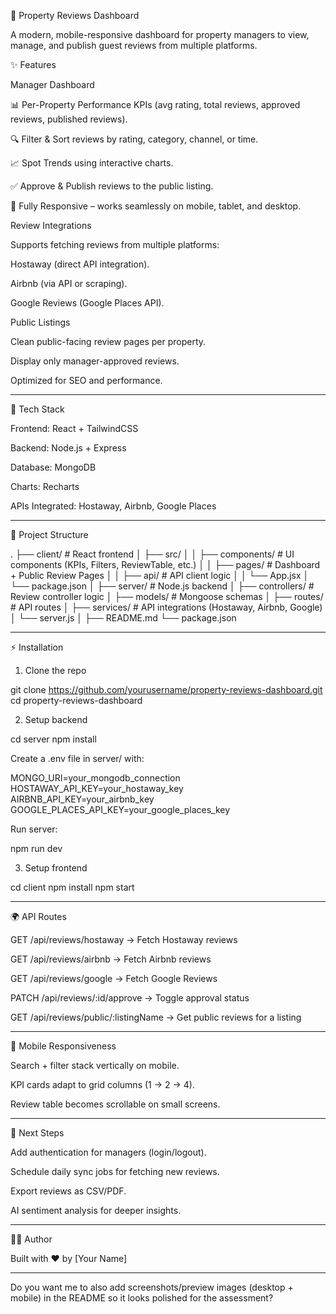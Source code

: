 🏡 Property Reviews Dashboard

A modern, mobile-responsive dashboard for property managers to view, manage, and publish guest reviews from multiple platforms.

✨ Features

Manager Dashboard

📊 Per-Property Performance KPIs (avg rating, total reviews, approved reviews, published reviews).

🔍 Filter & Sort reviews by rating, category, channel, or time.

📈 Spot Trends using interactive charts.

✅ Approve & Publish reviews to the public listing.

📱 Fully Responsive – works seamlessly on mobile, tablet, and desktop.


Review Integrations

Supports fetching reviews from multiple platforms:

Hostaway (direct API integration).

Airbnb (via API or scraping).

Google Reviews (Google Places API).


Public Listings

Clean public-facing review pages per property.

Display only manager-approved reviews.

Optimized for SEO and performance.



---

🚀 Tech Stack

Frontend: React + TailwindCSS

Backend: Node.js + Express

Database: MongoDB

Charts: Recharts

APIs Integrated: Hostaway, Airbnb, Google Places



---

📂 Project Structure

.
├── client/                 # React frontend
│   ├── src/
│   │   ├── components/     # UI components (KPIs, Filters, ReviewTable, etc.)
│   │   ├── pages/          # Dashboard + Public Review Pages
│   │   ├── api/            # API client logic
│   │   └── App.jsx
│   └── package.json
│
├── server/                 # Node.js backend
│   ├── controllers/        # Review controller logic
│   ├── models/             # Mongoose schemas
│   ├── routes/             # API routes
│   ├── services/           # API integrations (Hostaway, Airbnb, Google)
│   └── server.js
│
├── README.md
└── package.json


---

⚡️ Installation

1. Clone the repo

git clone https://github.com/yourusername/property-reviews-dashboard.git
cd property-reviews-dashboard

2. Setup backend

cd server
npm install

Create a .env file in server/ with:

MONGO_URI=your_mongodb_connection
HOSTAWAY_API_KEY=your_hostaway_key
AIRBNB_API_KEY=your_airbnb_key
GOOGLE_PLACES_API_KEY=your_google_places_key

Run server:

npm run dev

3. Setup frontend

cd client
npm install
npm start


---

🌍 API Routes

GET /api/reviews/hostaway → Fetch Hostaway reviews

GET /api/reviews/airbnb → Fetch Airbnb reviews

GET /api/reviews/google → Fetch Google Reviews

PATCH /api/reviews/:id/approve → Toggle approval status

GET /api/reviews/public/:listingName → Get public reviews for a listing



---

📱 Mobile Responsiveness

Search + filter stack vertically on mobile.

KPI cards adapt to grid columns (1 → 2 → 4).

Review table becomes scrollable on small screens.



---

🔮 Next Steps

Add authentication for managers (login/logout).

Schedule daily sync jobs for fetching new reviews.

Export reviews as CSV/PDF.

AI sentiment analysis for deeper insights.



---

👨‍💻 Author

Built with ❤️ by [Your Name]


---

Do you want me to also add screenshots/preview images (desktop + mobile) in the README so it looks polished for the assessment?

